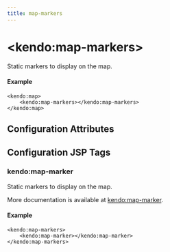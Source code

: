 ```yaml
---
title: map-markers
---
```


# \<kendo:map-markers\>

Static markers to display on the map.

#### Example
    <kendo:map>
        <kendo:map-markers></kendo:map-markers>
    </kendo:map>

## Configuration Attributes


##  Configuration JSP Tags

### kendo:map-marker

Static markers to display on the map.

More documentation is available at [kendo:map-marker](/api/wrappers/jsp/map/marker).

#### Example

    <kendo:map-markers>
        <kendo:map-marker></kendo:map-marker>
    </kendo:map-markers>

